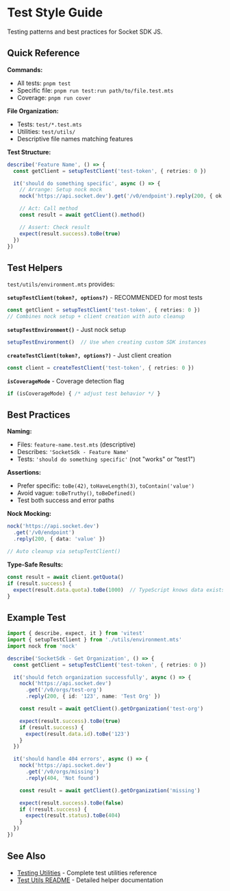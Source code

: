 # Test Style Guide

Testing patterns and best practices for Socket SDK JS.

## Quick Reference

**Commands:**
- All tests: `pnpm test`
- Specific file: `pnpm run test:run path/to/file.test.mts`
- Coverage: `pnpm run cover`

**File Organization:**
- Tests: `test/*.test.mts`
- Utilities: `test/utils/`
- Descriptive file names matching features

**Test Structure:**
```typescript
describe('Feature Name', () => {
  const getClient = setupTestClient('test-token', { retries: 0 })

  it('should do something specific', async () => {
    // Arrange: Setup nock mock
    nock('https://api.socket.dev').get('/v0/endpoint').reply(200, { ok: true })

    // Act: Call method
    const result = await getClient().method()

    // Assert: Check result
    expect(result.success).toBe(true)
  })
})
```

## Test Helpers

`test/utils/environment.mts` provides:

**`setupTestClient(token?, options?)`** - RECOMMENDED for most tests
```typescript
const getClient = setupTestClient('test-token', { retries: 0 })
// Combines nock setup + client creation with auto cleanup
```

**`setupTestEnvironment()`** - Just nock setup
```typescript
setupTestEnvironment()  // Use when creating custom SDK instances
```

**`createTestClient(token?, options?)`** - Just client creation
```typescript
const client = createTestClient('test-token', { retries: 0 })
```

**`isCoverageMode`** - Coverage detection flag
```typescript
if (isCoverageMode) { /* adjust test behavior */ }
```

## Best Practices

**Naming:**
- Files: `feature-name.test.mts` (descriptive)
- Describes: `'SocketSdk - Feature Name'`
- Tests: `'should do something specific'` (not "works" or "test1")

**Assertions:**
- Prefer specific: `toBe(42)`, `toHaveLength(3)`, `toContain('value')`
- Avoid vague: `toBeTruthy()`, `toBeDefined()`
- Test both success and error paths

**Nock Mocking:**
```typescript
nock('https://api.socket.dev')
  .get('/v0/endpoint')
  .reply(200, { data: 'value' })

// Auto cleanup via setupTestClient()
```

**Type-Safe Results:**
```typescript
const result = await client.getQuota()
if (result.success) {
  expect(result.data.quota).toBe(1000)  // TypeScript knows data exists
}
```

## Example Test

```typescript
import { describe, expect, it } from 'vitest'
import { setupTestClient } from './utils/environment.mts'
import nock from 'nock'

describe('SocketSdk - Get Organization', () => {
  const getClient = setupTestClient('test-token', { retries: 0 })

  it('should fetch organization successfully', async () => {
    nock('https://api.socket.dev')
      .get('/v0/orgs/test-org')
      .reply(200, { id: '123', name: 'Test Org' })

    const result = await getClient().getOrganization('test-org')

    expect(result.success).toBe(true)
    if (result.success) {
      expect(result.data.id).toBe('123')
    }
  })

  it('should handle 404 errors', async () => {
    nock('https://api.socket.dev')
      .get('/v0/orgs/missing')
      .reply(404, 'Not found')

    const result = await getClient().getOrganization('missing')

    expect(result.success).toBe(false)
    if (!result.success) {
      expect(result.status).toBe(404)
    }
  })
})
```

## See Also

- [Testing Utilities](./dev/testing.md) - Complete test utilities reference
- [Test Utils README](../test/utils/README.md) - Detailed helper documentation
